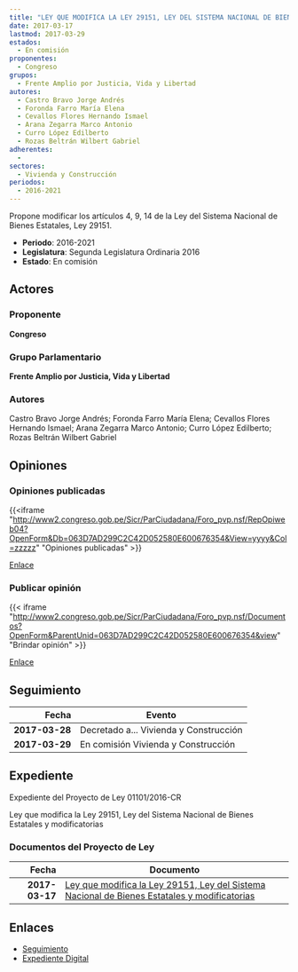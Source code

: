 ```yaml
---
title: "LEY QUE MODIFICA LA LEY 29151, LEY DEL SISTEMA NACIONAL DE BIENES ESTATALES Y MODIFICATORIAS"
date: 2017-03-17
lastmod: 2017-03-29
estados: 
  - En comisión
proponentes: 
  - Congreso
grupos: 
  - Frente Amplio por Justicia, Vida y Libertad
autores: 
  - Castro Bravo Jorge Andrés
  - Foronda Farro María Elena
  - Cevallos Flores Hernando Ismael
  - Arana Zegarra Marco Antonio
  - Curro López Edilberto
  - Rozas Beltrán Wilbert Gabriel
adherentes: 
  - 
sectores: 
  - Vivienda y Construcción
periodos: 
  - 2016-2021
---
```


Propone modificar los artículos 4, 9, 14 de la Ley del Sistema Nacional de Bienes Estatales, Ley 29151.

- **Periodo**: 2016-2021
- **Legislatura**: Segunda Legislatura Ordinaria 2016
- **Estado**: En comisión

## Actores

### Proponente

**Congreso**

### Grupo Parlamentario

**Frente Amplio por Justicia, Vida y Libertad**

### Autores

Castro Bravo Jorge Andrés; Foronda Farro María Elena; Cevallos Flores Hernando Ismael; Arana Zegarra Marco Antonio; Curro López Edilberto; Rozas Beltrán Wilbert Gabriel


## Opiniones

### Opiniones publicadas

{{<iframe "http://www2.congreso.gob.pe/Sicr/ParCiudadana/Foro_pvp.nsf/RepOpiweb04?OpenForm&Db=063D7AD299C2C42D052580E600676354&View=yyyy&Col=zzzzz" "Opiniones publicadas" >}}

[Enlace](http://www2.congreso.gob.pe/Sicr/ParCiudadana/Foro_pvp.nsf/RepOpiweb04?OpenForm&Db=063D7AD299C2C42D052580E600676354&View=yyyy&Col=zzzzz)
### Publicar opinión

{{< iframe "http://www2.congreso.gob.pe/Sicr/ParCiudadana/Foro_pvp.nsf/Documentos?OpenForm&ParentUnid=063D7AD299C2C42D052580E600676354&view" "Brindar opinión" >}}

[Enlace](http://www2.congreso.gob.pe/Sicr/ParCiudadana/Foro_pvp.nsf/Documentos?OpenForm&ParentUnid=063D7AD299C2C42D052580E600676354&view)

## Seguimiento

| Fecha | Evento |
|------:|--------|
| **2017-03-28** | Decretado a... Vivienda y Construcción|
| **2017-03-29** | En comisión Vivienda y Construcción|


## Expediente

Expediente del Proyecto de Ley 01101/2016-CR

Ley que modifica la Ley 29151, Ley del Sistema Nacional de Bienes Estatales y modificatorias


### Documentos del Proyecto de Ley

| Fecha | Documento |
|------:|--------|
| **2017-03-17** | [Ley que modifica la Ley 29151, Ley del Sistema Nacional de Bienes Estatales y modificatorias](http://www.leyes.congreso.gob.pe/Documentos/2016_2021/Proyectos_de_Ley_y_de_Resoluciones_Legislativas/PL0110120170317.D.pdf) |

## Enlaces 

- [Seguimiento](http://www2.congreso.gob.pe/Sicr/TraDocEstProc/CLProLey2016.nsf/f7fff46988ca05b1052578e100829cc7/b64c2ddad946a8f5052580e60062bdb0?OpenDocument)
- [Expediente Digital](http://www2.congreso.gob.pe/Sicr/TraDocEstProc/CLProLey2016.nsf/f7fff46988ca05b1052578e100829cc7/b64c2ddad946a8f5052580e60062bdb0?OpenDocument&Click=05257FB7005EB655.eb71d0cf91d8294e05256cdf006b5706/$Body/0.1C6C)
